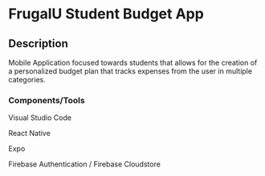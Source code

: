 # FrugalU Student Budget App



## Description
Mobile Application focused towards students that allows for the creation of a personalized budget plan that tracks expenses from the user in multiple categories.







### Components/Tools

Visual Studio Code 

React Native 

Expo 

Firebase Authentication / Firebase Cloudstore 




